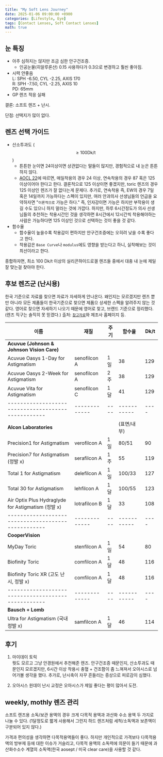 ```yaml
---
title: "My Soft Lens Journey"
date: 2025-01-06 09:00:00 +0900
categories: [Lifestyle, Eye]
tags: [Contact Lenses, Soft Contact Lenses]
math: true
---
```


## 눈 특징

- 아주 심하지는 않지만 조금 심한 안구건조증.
  - 인공눈물(히알루론산) 0.15 사용하다가 0.3으로 변경하고 훨씬 좋아짐.
- 시력 안좋음  
  L: SPH -6.50, CYL -2.25, AXIS 170  
  R: SPH -7.50, CYL -2.25, AXIS 10  
  PD: 65mm
- GP 렌즈 적응 실패

결론: 소프트 렌즈 + 난시.

단점: 선택지가 많이 없다.

## 렌즈 선택 가이드

- 산소투과도 ($$\ge 100 \text{Dk/t}$$)
  - 튼튼한 눈이면 24이상이면 상관없다는 말들이 많지만, 경험적으로 내 눈은 튼튼하지 않다.
  - [AOCL 22](https://www.annocl.org/journal/view.php?doi=10.52725/aocl.2022.21.2.47)에 따르면, 매일착용의 경우 24 이상, 연속착용의 경우 87 혹은 125 이상이어야 한다고 한다. 결론적으로 125 이상이면 좋겠지만, toric 렌즈의 경우 125 이상인 렌즈가 잘 없다는게 문제다. 추가로, 연속착용 즉, EW의 경우 7일 혹은 14일까지 가능하다는 스펙이 있지만, 여러 안과의사 선생님들의 언급을 요약하자면 "`이론적으로` 가능은 하다." 즉, 인자강이면 가능은 하지만 부작용이 생길 수도 있으니 하지 말라는 것에 가깝다. 하지만, 하루 6시간정도가 의사 선생님들의 추천하는 착용시간인 것을 생각하면 8시간에서 12시간씩 착용해야하는 사람은 가능하다면 125 이상인 것으로 선택하는 것이 좋을 것 같다.
- 함수율
  - 함수율이 높을수록 착용감이 편하지만 안구건조증에는 오히려 낮을 수록 좋다고 한다.
  - 착용감은 `Base Curve`나 `modulus`에도 영향을 받는다고 하니, 실착해보는 것이 최선이라고 한다.

종합하자면, 최소 100 Dk/t 이상의 실리콘하이드로겔 렌즈들 중에서 대충 내 눈에 제일 잘 맞는걸 찾아야 한다.

## 후보 렌즈군 (난시용)

한국 기준으로 자료를 찾으면 자료가 자세하게 안나온다. 왜인지는 모르겠지만 렌즈 뿐만 아니라 모든 제품들이 한국기준으로 찾으면 제품으 상세한 스펙을 알려주지 않는 것 같다. 영어로 찾으면 자세하기 나오기 때문에 영어로 찾고, 브랜드 기준으로 정리했다. (렌즈 직구는 솔직히 못 믿겠다.) 출처: [`참고자료`](https://www.reviewofoptometry.com/publications/annual-contact-lenses-and-lens-care-guide-2024)와 제조사 홈페이지 등.

| 이름                                               | 재질          | 주기 | 함수율      | Dk/t |
| -------------------------------------------------- | ------------- | ---- | ----------- | ---- |
| **Acuvue (Johnson & Johnson Vision Care)**         |               |      |             |      |
| Acuvue Oasys 1-Day for Astigmatism                 | senofilcon A  | 1일  | 38          | 129  |
| Acuvue Oasys 2-Week for Astigmatism                | senofilcon A  | 2주  | 38          | 129  |
| Acuvue Vita for Astigmatism                        | senofilcon C  | 1달  | 41          | 129  |
| -------------------------------------------------- | ------------- | ---- | ----------- | ---- |
| **Alcon Laboratories**                             |               |      | (표면/내부) |      |
| Precision1 for Astigmatism                         | verofilcon A  | 1일  | 80/51       | 90   |
| Precision7 for Astigmatism (정발 x)                | serafilcon A  | 1주  | 55          | 119  |
| Total 1 for Astigmatism                            | delefilcon A  | 1일  | 100/33      | 127  |
| Total 30 for Astigmatism                           | lehfilcon A   | 1달  | 100/55      | 123  |
| Air Optix Plus Hydraglyde for Astigmatism (정발 x) | lotrafilcon B | 1달  | 33          | 108  |
| -------------------------------------------------- | ------------- | ---- | ----------- | ---- |
| **CooperVision**                                   |               |      |             |      |
| MyDay Toric                                        | stenfilcon A  | 1일  | 54          | 80   |
| Biofinity Toric                                    | comfilcon A   | 1달  | 48          | 116  |
| Biofinity Toric XR (고도 난시, 정발 x)             | comfilcon A   | 1달  | 48          | 116  |
| -------------------------------------------------- | ------------- | ---- | ----------- | ---- |
| **Bausch + Lomb**                                  |               |      |             |      |
| Ultra for Astigmatism (국내 정발 x)                | samfilcon A   | 1달  | 46          | 114  |

## 후기

1. 마이데이 토릭  
   뭣도 모르고 그냥 안경원에서 추천해준 렌즈. 안구건조증 때문인지, 산소투과도 때문인지 모르겠지만, 6시간 이상 착용시 충혈 + 건조함이 좀 느껴져서 오아시스로 넘어가볼 생각을 했다. 추가로, 난시축이 자꾸 흔들리는 증상으로 피로감이 심했다.

2. 오아시스 원데이
   난시 교정은 오아시스가 제일 좋다는 평이 많아서 도전.

## weekly, mothly 렌즈 관리

소프트 렌즈용 소독/보관 용액의 경우 크게 다목적 용액과 과산화 수소 용액 두 가지로 나눌 수 있다. (1달정도로 짧게 사용해서 그런지 하드 렌즈처럼 세척/소독액과 보존액이 구분되어 있지 않다.)

가격과 편의성을 생각하면 다목적용액들이 좋다. 하지만 개인적으로 가격보다 다목적용액의 방부제 등에 대한 이슈가 거슬리고, 다목적 용액의 소독력에 의문이 들기 때문에 과산화수소수 계열의 소독액(한국 aosept / 미국 clear care)을 사용할 것 같다.
